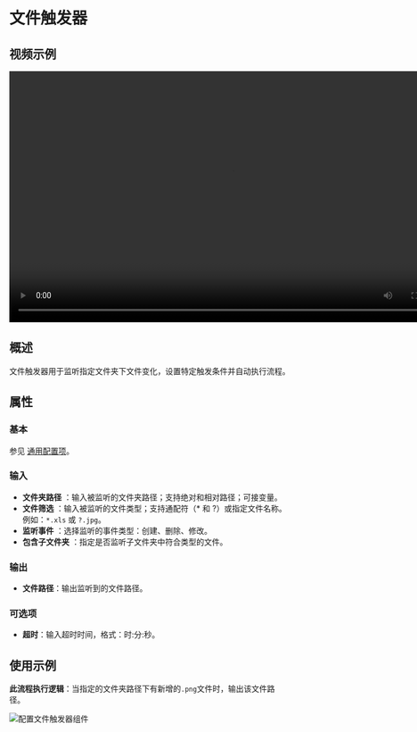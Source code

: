 # 文件触发器

## 视频示例

<video controls height='450px' width='800px' src="https://encooacademy.oss-cn-shanghai.aliyuncs.com/activity/FileTrigger.mp4"></video>

## 概述

文件触发器用于监听指定文件夹下文件变化，设置特定触发条件并自动执行流程。

## 属性

### 基本

参见 [通用配置项](../Appendix/CommonConfigurationItems.md)。

### 输入

- **文件夹路径** ：输入被监听的文件夹路径；支持绝对和相对路径；可接变量。
- **文件筛选** ：输入被监听的文件类型；支持通配符（* 和 ?）或指定文件名称。例如：`*.xls` 或 `?.jpg`。
- **监听事件** ：选择监听的事件类型：创建、删除、修改。
- **包含子文件夹** ：指定是否监听子文件夹中符合类型的文件。

### 输出

- **文件路径**：输出监听到的文件路径。

### 可选项

- **超时**：输入超时时间，格式：时:分:秒。

## 使用示例

**此流程执行逻辑**：当指定的文件夹路径下有新增的`.png`文件时，输出该文件路径。

![配置文件触发器组件](https://docimages.blob.core.chinacloudapi.cn/images/Activities/FileTrigger1.png)
